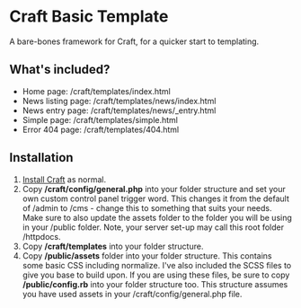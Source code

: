 # Craft Basic Template
A bare-bones framework for Craft, for a quicker start to templating.

## What's included?

- Home page: /craft/templates/index.html
- News listing page: /craft/templates/news/index.html
- News entry page: /craft/templates/news/_entry.html
- Simple page: /craft/templates/simple.html
- Error 404 page: /craft/templates/404.html

## Installation

1. [Install Craft](https://craftcms.com/docs/installing) as normal.
2. Copy **/craft/config/general.php** into your folder structure and set your own custom control panel trigger word. This changes it from the default of /admin to /cms - change this to something that suits your needs. Make sure to also update the assets folder to the folder you will be using in your /public folder. Note, your server set-up may call this root folder /httpdocs.
3. Copy **/craft/templates** into your folder structure.
4. Copy **/public/assets** folder into your folder structure. This contains some basic CSS including normalize. I've also included the SCSS files to give you base to build upon. If you are using these files, be sure to copy **/public/config.rb** into your folder structure too. This structure assumes you have used assets in your /craft/config/general.php file.
